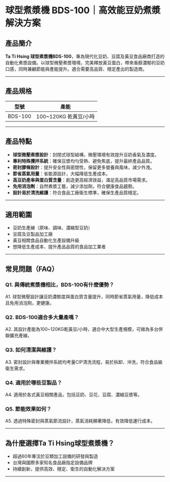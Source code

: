 # 球型煮漿機 BDS-100｜高效能豆奶煮漿解決方案

## 產品簡介

**Ta Ti Hsing 球型煮漿機BDS-100**，專為現代化豆奶、豆腐及黃豆食品廠商打造的自動化煮漿設備。以球型微壓煮漿環境，完美釋放黃豆蛋白，帶來香醇濃郁的豆奶口感，同時兼顧節能與產能提升。適合需要高品質、穩定產出的製造商。

---

## 產品規格

| 型號     | 產能                |
|----------|----------------------|
| BDS-100  | 100~120KG 乾黃豆/小時 |

---

## 產品特點

- **球型微壓煮漿設計**：封閉式球型結構，微壓環境有效提升豆奶香氣及濃度。
- **專利特殊攪拌系統**：確保豆漿均勻受熱、避免焦底，提升最終產品品質。
- **密封膠條設計**：提升安全性與密閉性，保留更多營養與風味，減少外洩。
- **節省蒸氣用量**：省能源設計，大幅降低生產成本。
- **高豆奶產率與蛋白質含量**：創造更高經濟效益，滿足高品質市場需求。
- **免用消泡劑**：自然煮漿工藝，減少添加劑，符合健康食品趨勢。
- **設計易於清洗維護**：符合食品工廠衛生標準，確保生產品質穩定。

---

## 適用範圍

- 豆奶生產線（原味、調味、濃縮型豆奶）
- 豆腐及豆製品加工廠
- 黃豆相關食品自動化生產設備升級
- 想降低生產成本、提升產品品質的食品加工業者

---

## 常見問題（FAQ）

### Q1. 與傳統煮漿機相比，BDS-100有什麼優勢？
A1. 球型微壓設計讓豆奶濃郁度與蛋白質含量提升，同時節省蒸氣用量，降低成本且免用消泡劑，更健康。

### Q2. BDS-100適合多大量產嗎？
A2. 其設計產能為100~120KG乾黃豆/小時，適合中大型生產規模，可做為多台併聯擴充產線。

### Q3. 如何清潔與維護？
A3. 密封設計與專業攪拌系統均考量CIP清洗流程，易於拆卸、沖洗，符合食品級衛生需求。

### Q4. 適用於哪些豆製品？
A4. 適用於各式黃豆相關產品，包括豆奶、豆花、豆腐、濃縮豆漿等。

### Q5. 節能效果如何？
A5. 透過特殊密封與蒸氣節流設計，蒸氣消耗顯著降低，有效降低運行成本。

---

## 為什麼選擇Ta Ti Hsing球型煮漿機？

- 超過60年專注於豆類加工設備的研發與製造
- 台灣與國際多家知名食品廠指定設備品牌
- 持續創新，提供高效、穩定、衛生的自動化解決方案

---